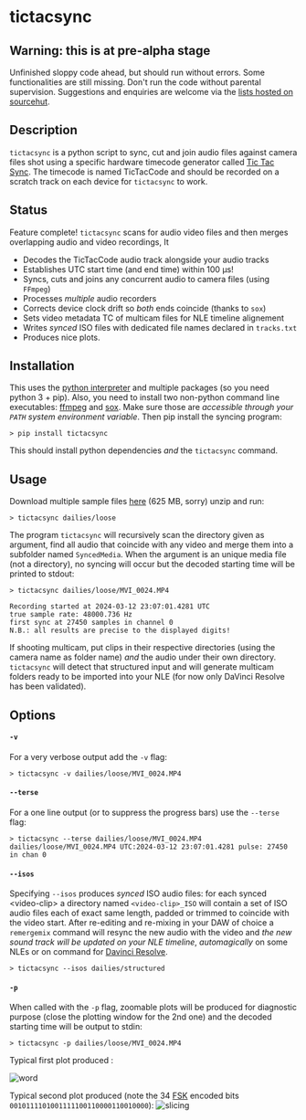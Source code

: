 # tictacsync

## Warning: this is at pre-alpha stage

Unfinished sloppy code ahead, but should run without errors. Some functionalities are still missing. Don't run the code without parental supervision. Suggestions and enquiries are welcome via the [lists hosted on sourcehut](https://sr.ht/~proflutz/TicTacSync/lists).

## Description

`tictacsync` is a python script to sync, cut and join audio files against camera files shot using a specific hardware timecode generator
called [Tic Tac Sync](https://tictacsync.org). The timecode is named TicTacCode and should be recorded on a scratch
track on each device for `tictacsync` to work.
## Status

Feature complete! `tictacsync`  scans for audio video files and then merges overlapping audio and video recordings, It

* Decodes the TicTacCode audio track alongside your audio tracks
* Establishes UTC start time (and end time) within 100 μs!
* Syncs, cuts and joins any concurrent audio to camera files (using `FFmpeg`)
* Processes _multiple_ audio recorders
* Corrects device clock drift so _both_ ends coincide (thanks to `sox`)
* Sets video metadata TC of multicam files for NLE timeline alignement
* Writes _synced_ ISO files with dedicated file names declared in `tracks.txt`
* Produces nice plots.


## Installation

This uses the [python interpreter](https://www.python.org/downloads/) and multiple packages (so you need python 3 + pip). Also, you need to install two non-python command line executables: [ffmpeg](https://windowsloop.com/install-ffmpeg-windows-10/) and [sox](https://sourceforge.net/projects/sox/files/). Make sure those are _accessible through your `PATH` system environment variable_.
Then pip install the syncing program:


   	> pip install tictacsync


This should install python dependencies _and_ the `tictacsync` command.
## Usage

Download multiple sample files [here](https://nuage.lutz.quebec/s/NpjzXH5R7DrQEWS/download/dailies.zip) (625 MB, sorry) unzip and run:

    > tictacsync dailies/loose
The program `tictacsync` will recursively scan the directory given as argument, find all audio that coincide with any video and merge them into a subfolder named `SyncedMedia`. When the argument is an unique media file (not a directory), no syncing will occur but the decoded starting time will be printed to stdout:
	
	> tictacsync dailies/loose/MVI_0024.MP4

	Recording started at 2024-03-12 23:07:01.4281 UTC
	true sample rate: 48000.736 Hz
	first sync at 27450 samples in channel 0
	N.B.: all results are precise to the displayed digits!

If shooting multicam, put clips in their respective directories (using the camera name as folder name) _and_ the audio under their own directory. `tictacsync` will detect that structured input and will generate multicam folders ready to be imported into your NLE (for now only DaVinci Resolve has been validated).

## Options
#### `-v`

For a very verbose output add the `-v` flag:

    > tictacsync -v dailies/loose/MVI_0024.MP4
#### `--terse`
For a one line output (or to suppress the progress bars) use the `--terse` flag:

	> tictacsync --terse dailies/loose/MVI_0024.MP4 
	dailies/loose/MVI_0024.MP4 UTC:2024-03-12 23:07:01.4281 pulse: 27450 in chan 0
#### `--isos`

Specifying `--isos` produces _synced_ ISO audio files: for each synced \<video-clip\> a directory named `<video-clip>_ISO` will contain a set of ISO audio files each of exact same length, padded or trimmed to coincide with the video start. After re-editing and re-mixing in your DAW of choice a `remergemix` command will resync the new audio with the video and _the new sound track will be updated on your NLE timeline_, _automagically_ on some NLEs or on command for [Davinci Resolve](https://www.niwa.nu/dr-scripts/).

	> tictacsync --isos dailies/structured
#### `-p`

When called with the `-p` flag, zoomable plots will be produced for diagnostic purpose (close the plotting window for the 2nd one) and the decoded starting time will be output to stdin:

    > tictacsync -p dailies/loose/MVI_0024.MP4

Typical first plot produced :

![word](https://mamot.fr/system/media_attachments/files/110/279/794/002/305/269/original/0198908c6eb5c592.png)

Typical second plot produced (note the 34 [FSK](https://en.wikipedia.org/wiki/Frequency-shift_keying) encoded bits `0010111101001111100110000110010000`):
![slicing](https://mamot.fr/system/media_attachments/files/110/279/794/021/372/766/original/6ec62bb417115f52.png)


<!-- To run some tests, from top level `git cloned` dir:

    cd tictacsync ; python -m pytest
 Yes, the coverage is low. -->
